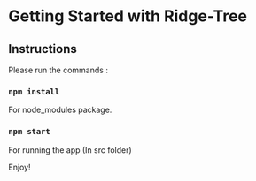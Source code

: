 # Getting Started with Ridge-Tree

## Instructions

Please run the commands :

### `npm install`

For node_modules package.

### `npm start`

For running the app (In src folder)

Enjoy!
